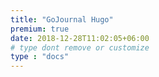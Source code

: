 ```yaml
---
title: "GoJournal Hugo"
premium: true
date: 2018-12-28T11:02:05+06:00 
# type dont remove or customize
type : "docs"
---
```

